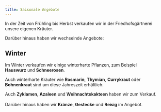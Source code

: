 ```yaml
---
title: Saisonale Angebote
---
```


In der Zeit von Frühling bis Herbst verkaufen wir in der Friedhofsgärtnerei unsere eigenen Kräuter.

Darüber hinaus haben wir wechselnde Angebote:

## Winter

Im Winter verkaufen wir einige winterharte Pflanzen, zum Beispiel <b>Hauswurz</b> und <b>Schneerosen</b>.
<br>

Auch winterharte Kräuter wie <b>Rosmarin</b>, <b>Thymian</b>, <b>Currykraut</b> oder <b>Bohnenkraut</b> sind um diese Jahreszeit erhältlich.
<br>

Auch <b>Zyklamen</b>, <b>Azaleen</b> und <b>Weihnachtskakteen</b> haben wir zum Verkauf.
<br><br>
Darüber hinaus haben wir <b>Kränze</b>, <b>Gestecke</b> und <b>Reisig</b> im Angebot.

<!--
## Samen

<a href="https://www.gaertnerei-ruzicka.at/img/saisonal_samen.jpg" target="_blank"_>
  <img class="shadow" align="right" src="/img/saisonal_samen.jpg" alt="Samen" width="100">
</a>

Aktuell haben wir Samen zur Aussaat von Blumen und Gemüsepflanzen von Austrosaat anzubieten.

Die angebotenen Gemüsesorten umfassen zum Beispiel Salat und Zucchini, aber auch Karotten und Erbsen. Und auch Kräutersamen sind dabei.

Die Sämereien sind in verschiedenen Größen erhältlich.
-->